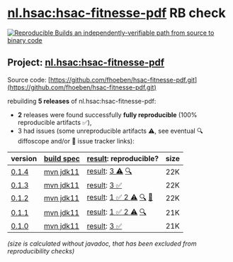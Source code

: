 [nl.hsac:hsac-fitnesse-pdf](https://central.sonatype.com/artifact/nl.hsac/hsac-fitnesse-pdf/versions) RB check
=======

[![Reproducible Builds](https://reproducible-builds.org/images/logos/rb.svg) an independently-verifiable path from source to binary code](https://reproducible-builds.org/)

## Project: [nl.hsac:hsac-fitnesse-pdf](https://central.sonatype.com/artifact/nl.hsac/hsac-fitnesse-pdf/versions)

Source code: [https://github.com/fhoeben/hsac-fitnesse-pdf.git](https://github.com/fhoeben/hsac-fitnesse-pdf.git)

rebuilding **5 releases** of nl.hsac:hsac-fitnesse-pdf:
- **2** releases were found successfully **fully reproducible** (100% reproducible artifacts :white_check_mark:),
- 3 had issues (some unreproducible artifacts :warning:, see eventual :mag: diffoscope and/or :memo: issue tracker links):

| version | [build spec](/BUILDSPEC.md) | [result](https://reproducible-builds.org/docs/jvm/): reproducible? | size |
| -- | --------- | ------ | -- |
| [0.1.4](https://central.sonatype.com/artifact/nl.hsac/hsac-fitnesse-pdf/0.1.4/pom) | [mvn jdk11](hsac-fitnesse-pdf-0.1.4.buildspec) | [result](hsac-fitnesse-pdf-0.1.4.buildinfo): [ 3 :warning:](hsac-fitnesse-pdf-0.1.4.buildcompare) [:mag:](hsac-fitnesse-pdf-0.1.4.diffoscope) | 22K |
| [0.1.3](https://central.sonatype.com/artifact/nl.hsac/hsac-fitnesse-pdf/0.1.3/pom) | [mvn jdk11](hsac-fitnesse-pdf-0.1.3.buildspec) | [result](hsac-fitnesse-pdf-0.1.3.buildinfo): [3 :white_check_mark: ](hsac-fitnesse-pdf-0.1.3.buildcompare) | 22K |
| [0.1.2](https://central.sonatype.com/artifact/nl.hsac/hsac-fitnesse-pdf/0.1.2/pom) | [mvn jdk11](hsac-fitnesse-pdf-0.1.2.buildspec) | [result](hsac-fitnesse-pdf-0.1.2.buildinfo): [1 :white_check_mark:  2 :warning:](hsac-fitnesse-pdf-0.1.2.buildcompare) [:mag:](hsac-fitnesse-pdf-0.1.2.diffoscope) [:memo:](https://github.com/fhoeben/hsac-fitnesse-pdf/pull/9) | 22K |
| [0.1.1](https://central.sonatype.com/artifact/nl.hsac/hsac-fitnesse-pdf/0.1.1/pom) | [mvn jdk11](hsac-fitnesse-pdf-0.1.1.buildspec) | [result](hsac-fitnesse-pdf-0.1.1.buildinfo): [1 :white_check_mark:  2 :warning:](hsac-fitnesse-pdf-0.1.1.buildcompare) [:mag:](hsac-fitnesse-pdf-0.1.1.diffoscope) | 21K |
| [0.1.0](https://central.sonatype.com/artifact/nl.hsac/hsac-fitnesse-pdf/0.1.0/pom) | [mvn jdk11](hsac-fitnesse-pdf-0.1.0.buildspec) | [result](hsac-fitnesse-pdf-0.1.0.buildinfo): [3 :white_check_mark: ](hsac-fitnesse-pdf-0.1.0.buildcompare) | 21K |

<i>(size is calculated without javadoc, that has been excluded from reproducibility checks)</i>

